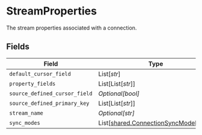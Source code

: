 # StreamProperties

The stream properties associated with a connection.


## Fields

| Field                                                                                | Type                                                                                 | Required                                                                             | Description                                                                          |
| ------------------------------------------------------------------------------------ | ------------------------------------------------------------------------------------ | ------------------------------------------------------------------------------------ | ------------------------------------------------------------------------------------ |
| `default_cursor_field`                                                               | List[*str*]                                                                          | :heavy_minus_sign:                                                                   | N/A                                                                                  |
| `property_fields`                                                                    | List[List[*str*]]                                                                    | :heavy_minus_sign:                                                                   | N/A                                                                                  |
| `source_defined_cursor_field`                                                        | *Optional[bool]*                                                                     | :heavy_minus_sign:                                                                   | N/A                                                                                  |
| `source_defined_primary_key`                                                         | List[List[*str*]]                                                                    | :heavy_minus_sign:                                                                   | N/A                                                                                  |
| `stream_name`                                                                        | *Optional[str]*                                                                      | :heavy_minus_sign:                                                                   | N/A                                                                                  |
| `sync_modes`                                                                         | List[[shared.ConnectionSyncModeEnum](../../models/shared/connectionsyncmodeenum.md)] | :heavy_minus_sign:                                                                   | N/A                                                                                  |